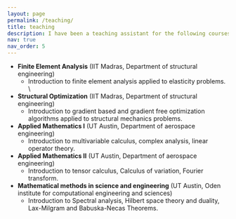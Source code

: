 ```yaml
---
layout: page
permalink: /teaching/
title: teaching
description: I have been a teaching assistant for the following courses.
nav: true
nav_order: 5
---
```


- **Finite Element Analysis** (IIT Madras, Department of structural engineering)
  - Introduction to finite element analysis applied to elasticity problems.
  \
- **Structural Optimization** (IIT Madras, Department of structural engineering)
  - Introduction to gradient based and gradient free optimization algorithms applied to structural mechanics problems.
- **Applied Mathematics I** (UT Austin, Department of aerospace engineering)
  - Introduction to multivariable calculus, complex analysis, linear operator theory.
- **Applied Mathematics II** (UT Austin, Department of aerospace engineering)
  - Introduction to tensor calculus, Calculus of variation, Fourier transform.
- **Mathematical methods in science and engineering** (UT Austin, Oden institute for computational engineering and sciences)
  - Introduction to Spectral analysis, Hilbert space theory and duality, Lax-Milgram and Babuska-Necas Theorems.

